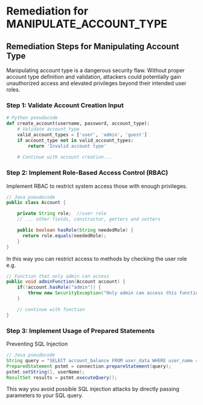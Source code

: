 # Remediation for MANIPULATE_ACCOUNT_TYPE

## Remediation Steps for Manipulating Account Type

Manipulating account type is a dangerous security flaw. Without proper account type definition and validation, attackers could potentially gain unauthorized access and elevated privileges beyond their intended user roles.

### Step 1: Validate Account Creation Input
```python
# Python pseudocode
def create_account(username, password, account_type):
    # Validate account_type
    valid_account_types = ['user', 'admin', 'guest']
    if account_type not in valid_account_types:
        return 'Invalid account type'
    
    # Continue with account creation...
```
### Step 2: Implement Role-Based Access Control (RBAC)
Implement RBAC to restrict system access those with enough privileges.

```java
// Java pseudocode
public class Account { 

    private String role;  //user role
    // ... other fields, constructor, getters and setters

    public boolean hasRole(String neededRole) {
      return role.equals(neededRole);
    }
}
```

In this way you can restrict access to methods by checking the user role e.g.

```java
// Function that only admin can access
public void adminFunction(Account account) {
    if(!account.hasRole("admin")) {
        throw new SecurityException("Only admin can access this function");
    }

    // continue with function
} 
```

### Step 3: Implement Usage of Prepared Statements
Preventing SQL Injection

```java
// Java pseudocode
String query = "SELECT account_balance FROM user_data WHERE user_name = ? ";
PreparedStatement pstmt = connection.prepareStatement(query);
pstmt.setString(1, userName);
ResultSet results = pstmt.executeQuery();
```

This way you avoid possible SQL injection attacks by directly passing parameters to your SQL query.